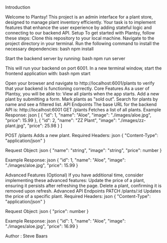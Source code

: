 Introduction

Welcome to Plantsy! This project is an admin interface for a plant store, designed to manage plant inventory efficiently. Your task is to implement features that enhance the user experience by adding stateful logic and connecting to our backend API.
Setup
To get started with Plantsy, follow these steps:
Clone this repository to your local machine.
Navigate to the project directory in your terminal.
Run the following command to install the necessary dependencies:
bash
npm install

Start the backend server by running:
bash
npm run server

This will run your backend on port 6001.
In a new terminal window, start the frontend application with:
bash
npm start

Open your browser and navigate to http://localhost:6001/plants to verify that your backend is functioning correctly.
Core Features
As a user of Plantsy, you will be able to:
View all plants when the app starts.
Add a new plant by submitting a form.
Mark plants as "sold out".
Search for plants by name and see a filtered list.
API Endpoints
The base URL for the backend API is: http://localhost:6001
GET /plants
Fetches a list of all plants.
Example Response:
json
[
  {
    "id": 1,
    "name": "Aloe",
    "image": "./images/aloe.jpg",
    "price": 15.99
  },
  {
    "id": 2,
    "name": "ZZ Plant",
    "image": "./images/zz-plant.jpg",
    "price": 25.98
  }
]

POST /plants
Adds a new plant.
Required Headers:
json
{
  "Content-Type": "application/json"
}

Request Object:
json
{
  "name": "string",
  "image": "string",
  "price": number
}

Example Response:
json
{
  "id": 1,
  "name": "Aloe",
  "image": "./images/aloe.jpg",
  "price": 15.99
}

Advanced Features (Optional)
If you have additional time, consider implementing these advanced features:
Update the price of a plant, ensuring it persists after refreshing the page.
Delete a plant, confirming it is removed upon refresh.
Advanced API Endpoints
PATCH /plants/:id
Updates the price of a specific plant.
Required Headers:
json
{
  "Content-Type": "application/json"
}

Request Object:
json
{
  "price": number
}

Example Response:
json
{
  "id": 1,
  "name": "Aloe",
  "image": "./images/aloe.jpg",
  "price": 16.99
}

Author : Steve Baars